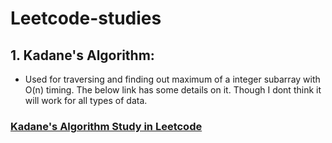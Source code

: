 # Leetcode-studies

## 1. Kadane's Algorithm:

- Used for traversing and finding out maximum of a integer subarray with O(n) timing. The below link has some details on it. Though I dont think it will work for all types of data.

### [Kadane's Algorithm Study in Leetcode](https://leetcode.com/problems/maximum-subarray/discuss/1595097/JAVA-or-Kadane's-Algorithm-or-Explanation-Using-Image)
